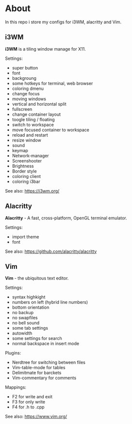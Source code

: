 # About
In this repo i store my configs for i3WM, alacritty and Vim.

## i3WM
__i3WM__ is a tiling window manage for X11.

Settings:
   * super button
   * font
   * backgroung
   * some hotkeys for terminal, web browser
   * coloring dmenu
   * change focus
   * moving windows
   * vertical and horizontal split
   * fullscreen
   * change container layout
   * toogle tiling / floating
   * switch to workspace
   * move focused container to workspace
   * reload and restart
   * resize window
   * sound
   * keymap
   * Network-manager
   * Screenshooter
   * Brightness
   * Border style
   * coloring client
   * coloring i3bar

See also: https://i3wm.org/

## Alacritty
__Alacritty__ - A fast, cross-platform, OpenGL terminal emulator.

Settings:
  * import theme
  * font

See also: https://github.com/alacritty/alacritty

## Vim
__Vim__ - the ubiquitous text editor.

Settings: 
   * syntax highkight
   * numbers on left (hybrid line numbers)
   * bottom orientation
   * no backup
   * no swapfiles
   * no bell sound
   * some tab settings
   * autowidth
   * some settings for search
   * normal backspace in insert mode

Plugins:
   * Nerdtree for switching between files
   * Vim-table-mode for tables
   * Delimitmate for barckets
   * Vim-commentary for comments

Mappings:
   * F2 for write and exit
   * F3 for only write 
   * F4 for .h to .cpp

See also: https://www.vim.org/
